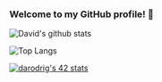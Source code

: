 ### Welcome to my GitHub profile! 👋

<!--
**d-r-e/d-r-e** is a ✨ _special_ ✨ repository because its `README.md` (this file) appears on your GitHub profile.
-->

![David's github stats](https://github-readme-stats.vercel.app/api?username=d-r-e&show_icons=true&count_private=true&hide=contribs,issues)

![Top Langs](https://github-readme-stats.vercel.app/api/top-langs/?username=d-r-e&layout=compact)

[![darodrig's 42 stats](https://badge42.herokuapp.com/api/stats/darodrig)](https://github.com/d-r-e)
